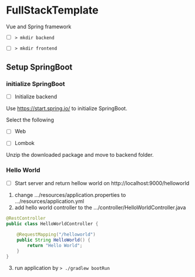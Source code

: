 # FullStackTemplate
Vue and Spring framework 

- [ ] `> mkdir backend`

- [ ] `> mkdir frontend`

## Setup SpringBoot

### initialize SpringBoot

- [ ] Initialize backend

Use https://start.spring.io/ to initialize SpringBoot. 

Select the following 

- [ ] Web

- [ ] Lombok

Unzip the downloaded package and move to backend folder. 

### Hello World

- [ ] Start server and return hellow world on http://localhost:9000/helloworld

1. change .../resources/application.properties to .../resources/application.yml
2. add hello world controller to the .../controller/HelloWorldController.java

```java
@RestController
public class HelloWorldController {
    
    @RequestMapping("/helloworld")
    public String HelloWorld() {
        return "Hello World";
    }
}
```

3. run application by `> ./gradlew bootRun`
